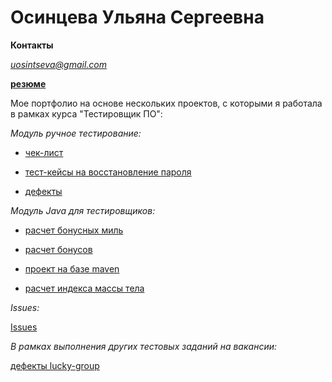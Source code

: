 # Осинцева Ульяна Сергеевна

**Контакты**

*uosintseva@gmail.com*


[**резюме**](https://spb.hh.ru/applicant/resumes/view?resume=5815e3e3ff0b9d58210039ed1f4835334d6132)

Мое портфолио на основе нескольких проектов, с которыми я работала в рамках курса "Тестировщик ПО":

*Модуль ручное тестирование:*

- [чек-лист](https://docs.google.com/spreadsheets/d/1GWxFQB_A02IZn5Qcv72BpR9zA1dIY64qfyo8r7_Z234/edit#gid=0)

- [тест-кейсы на восстановление пароля](https://docs.google.com/spreadsheets/d/1GWxFQB_A02IZn5Qcv72BpR9zA1dIY64qfyo8r7_Z234/edit#gid=178670003)
  
 - [дефекты](https://docs.google.com/spreadsheets/d/1GWxFQB_A02IZn5Qcv72BpR9zA1dIY64qfyo8r7_Z234/edit#gid=1032258231)





*Модуль Java  для тестировщиков:*

- [расчет бонусных миль](https://github.com/Uliana-O/Miles)
  
- [расчет бонусов](https://github.com/Uliana-O/Bonus)
  
- [проект на базе maven](https://github.com/Uliana-O/maven)
  
- [расчет индекса массы тела](https://github.com/Uliana-O/massBody)






*Issues:*

  [Issues](https://github.com/Uliana-O/portfolio/issues)


  *В рамках выполнения других тестовых заданий на вакансии:*

  
  [дефекты  lucky-group](https://docs.google.com/spreadsheets/d/1UykEpWaSHbErcT_Zxi6mrSEpILnkFx2a3pUFs7NThuk/edit)


